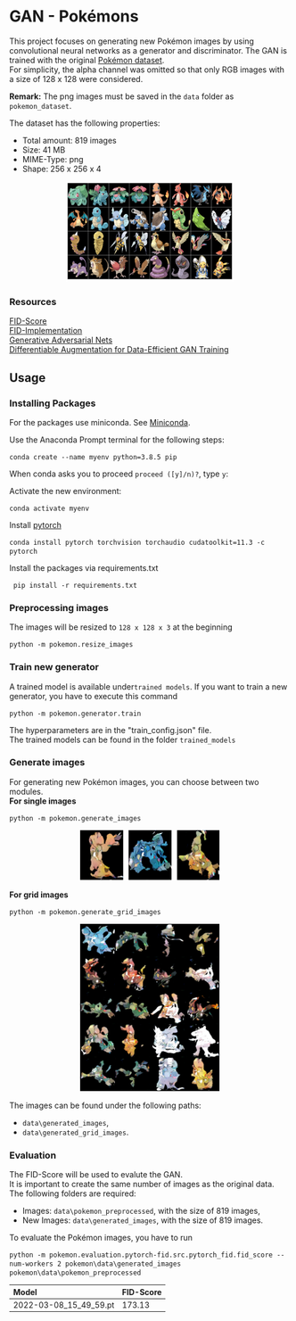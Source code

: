 # GAN - Pokémons
This project focuses on generating new Pokémon images by using convolutional neural networks as a generator and discriminator. The GAN is trained with the original [Pokémon dataset](https://www.kaggle.com/kvpratama/pokemon-images-dataset). \
For simplicity, the alpha channel was omitted so that only RGB images with a size of 128 x 128 were considered.

**Remark:** The png images must be saved in the `data` folder as `pokemon_dataset`.

The dataset has the following properties:
* Total amount: 819 images
* Size: 41 MB
* MIME-Type: png
* Shape: 256 x 256 x 4

<p align="center">
  <img width="300" height="180" src="docs/imgs/figure1.png">
</p>

### Resources
[FID-Score](https://arxiv.org/abs/1706.08500) \
[FID-Implementation](https://github.com/mseitzer/pytorch-fid) \
[Generative Adversarial Nets](https://arxiv.org/abs/1406.2661)\
[Differentiable Augmentation for Data-Efficient GAN Training](https://arxiv.org/abs/2006.10738) 
## Usage

### Installing Packages

For the packages use miniconda. See [Miniconda](https://docs.conda.io/en/latest/miniconda.html).

Use the Anaconda Prompt terminal for the following steps:
```
conda create --name myenv python=3.8.5 pip
```

When conda asks you to proceed `proceed ([y]/n)?`, type `y`:

Activate the new environment: 
```
conda activate myenv
```

Install [pytorch](https://pytorch.org/get-started/locally/)
```
conda install pytorch torchvision torchaudio cudatoolkit=11.3 -c pytorch
```

Install the packages via requirements.txt
```
 pip install -r requirements.txt
```

### Preprocessing images

The images will be resized to `128 x 128 x 3` at the beginning

```
python -m pokemon.resize_images
```
### Train new generator
A trained model is available under`trained models`.
If you want to train a new generator, you have to execute this command
```
python -m pokemon.generator.train
```
The hyperparameters are in the "train_config.json" file.\
The trained models can be found in the folder `trained_models`
### Generate images

For generating new Pokémon images, you can choose between two modules. \
**For single images**
```
python -m pokemon.generate_images
```
<p align="center">
  <img width="250" height="90" src="docs/imgs/figure3.png">
</p>

**For grid images**
```
python -m pokemon.generate_grid_images
```
<p align="center">
  <img width="250" height="300" src="docs/imgs/figure2.png">
</p>

The images can be found under the following paths:
* `data\generated_images`,
* `data\generated_grid_images`.

### Evaluation
The FID-Score will be used to evalute the GAN. \
It is important to create the same number of images as the original data. \
The following folders are required:
* Images: `data\pokemon_preprocessed`, with the size of 819 images,
* New Images: `data\generated_images`, with the size of 819 images.

To evaluate the Pokémon images, you have to run
```
python -m pokemon.evaluation.pytorch-fid.src.pytorch_fid.fid_score --num-workers 2 pokemon\data\generated_images pokemon\data\pokemon_preprocessed
```

| Model | FID-Score |
|:----------|:-------------|
| 2022-03-08_15_49_59.pt |  173.13 |
